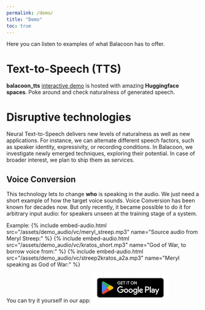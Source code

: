 ```yaml
---
permalink: /demo/
title: "Demo"
toc: true
---
```


Here you can listen to examples of what Balacoon has to offer.

# Text-to-Speech (TTS)

**balacoon_tts** [interactive demo](https://huggingface.co/spaces/balacoon/tts)
is hosted with amazing **Huggingface spaces**. Poke around and check naturalness
of generated speech.

# Disruptive technologies

Neural Text-to-Speech delivers new levels of naturalness as well as new applications.
For instance, we can alternate different speech factors, such as speaker identity,
expressivity, or recording conditions. In Balacoon, we investigate newly emerged techniques,
exploring their potential. In case of broader interest, we plan to ship them as services.

## Voice Conversion

This technology lets to change **who** is speaking in the audio.
We just need a short example of how the target voice sounds.
Voice Conversion has been known for decades now. But only recently,
it became possible to do it for arbitrary input audio:
for speakers unseen at the training stage of a system.

Example:
{% include embed-audio.html src="/assets/demo_audio/vc/meryl_streep.mp3" name="Source audio from Meryl Streep:" %}
{% include embed-audio.html src="/assets/demo_audio/vc/kratos_short.mp3" name="God of War, to borrow voice from:" %}
{% include embed-audio.html src="/assets/demo_audio/vc/streep2kratos_a2a.mp3" name="Meryl speaking as God of War:" %}

You can try it yourself in our app:
[<img src="../assets/images/google-play-badge.png" alt="voice conversion app" width="200">](https://play.google.com/store/apps/details?id=com.app.vc)
